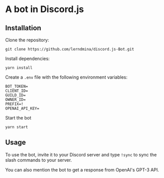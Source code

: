 # A bot in Discord.js
## Installation
Clone the repository:
```
git clone https://github.com/lerndmina/discord.js-Bot.git
```

Install dependencies:
```
yarn install
```

Create a `.env` file with the following environment variables:
```
BOT_TOKEN=
CLIENT_ID=
GUILD_ID=
OWNER_ID=
PREFIX=!
OPENAI_API_KEY=
```

Start the bot
```
yarn start
```

## Usage
To use the bot, invite it to your Discord server and type `!sync` to sync the slash commands to your server.

You can also mention the bot to get a response from OpenAI's GPT-3 API.

